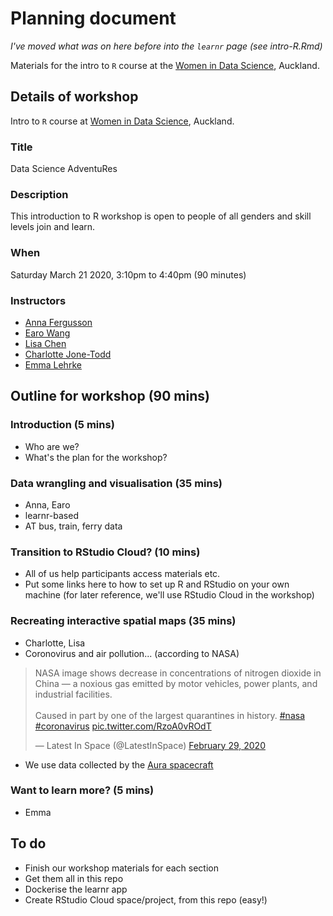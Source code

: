 # Planning document

*I've moved what was on here before into the `learnr` page (see intro-R.Rmd)*

Materials for the intro to `R` course at the [Women in Data Science](https://nvite.com/universityofauckland/b7f9f), Auckland.

## Details of workshop

Intro to `R` course at [Women in Data Science](https://nvite.com/universityofauckland/b7f9f), Auckland.

### Title

Data Science AdventuRes

### Description

This introduction to R workshop is open to people of all genders and skill levels join and learn.

### When

Saturday March 21 2020, 3:10pm to 4:40pm (90 minutes)

### Instructors

 + [Anna Fergusson](https://github.com/annafergusson)
 + [Earo Wang](https://github.com/earowang)
 + [Lisa Chen](https://unidirectory.auckland.ac.nz/profile/lisa-chen)
 + [Charlotte Jone-Todd](https://github.com/cmjt)
 + [Emma Lehrke](https://unidirectory.auckland.ac.nz/profile/emma-wilson)

## Outline for workshop (90 mins)

### Introduction (5 mins)

 + Who are we? 
 + What's the plan for the workshop?

### Data wrangling and visualisation (35 mins)

 + Anna, Earo
 + learnr-based
 + AT bus, train, ferry data

### Transition to RStudio Cloud? (10 mins)

 + All of us help participants access materials etc.
 + Put some links here to how to set up R and RStudio on your own machine (for later reference, we'll use RStudio Cloud in the workshop)

### Recreating interactive spatial maps (35 mins)

 + Charlotte, Lisa
 + Coronovirus and air pollution... (according to NASA)

<blockquote class="twitter-tweet"><p lang="en" dir="ltr">NASA image shows decrease in concentrations of nitrogen dioxide in China — a noxious gas emitted by motor vehicles, power plants, and industrial facilities. <br><br>Caused in part by one of the largest quarantines in history. <a href="https://twitter.com/hashtag/nasa?src=hash&amp;ref_src=twsrc%5Etfw">#nasa</a> <a href="https://twitter.com/hashtag/coronavirus?src=hash&amp;ref_src=twsrc%5Etfw">#coronavirus</a> <a href="https://t.co/RzoA0vROdT">pic.twitter.com/RzoA0vROdT</a></p>&mdash; Latest In Space (@LatestInSpace) <a href="https://twitter.com/LatestInSpace/status/1233869231722311680?ref_src=twsrc%5Etfw">February 29, 2020</a></blockquote>

 + We use data collected by the [Aura spacecraft](https://aura.gsfc.nasa.gov/about.html)

### Want to learn more? (5 mins)

+ Emma

## To do

 + Finish our workshop materials for each section
 + Get them all in this repo
 + Dockerise the learnr app
 + Create RStudio Cloud space/project, from this repo (easy!)
